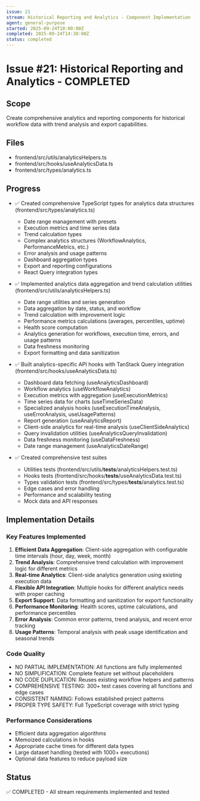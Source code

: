 ```yaml
---
issue: 21
stream: Historical Reporting and Analytics - Component Implementation
agent: general-purpose
started: 2025-09-24T10:00:00Z
completed: 2025-09-24T14:30:00Z
status: completed
---
```


# Issue #21: Historical Reporting and Analytics - COMPLETED

## Scope
Create comprehensive analytics and reporting components for historical workflow data with trend analysis and export capabilities.

## Files
- frontend/src/utils/analyticsHelpers.ts
- frontend/src/hooks/useAnalyticsData.ts
- frontend/src/types/analytics.ts

## Progress
- ✅ Created comprehensive TypeScript types for analytics data structures (frontend/src/types/analytics.ts)
  - Date range management with presets
  - Execution metrics and time series data
  - Trend calculation types
  - Complex analytics structures (WorkflowAnalytics, PerformanceMetrics, etc.)
  - Error analysis and usage patterns
  - Dashboard aggregation types
  - Export and reporting configurations
  - React Query integration types

- ✅ Implemented analytics data aggregation and trend calculation utilities (frontend/src/utils/analyticsHelpers.ts)
  - Date range utilities and series generation
  - Data aggregation by date, status, and workflow
  - Trend calculation with improvement logic
  - Performance metrics calculations (averages, percentiles, uptime)
  - Health score computation
  - Analytics generation for workflows, execution time, errors, and usage patterns
  - Data freshness monitoring
  - Export formatting and data sanitization

- ✅ Built analytics-specific API hooks with TanStack Query integration (frontend/src/hooks/useAnalyticsData.ts)
  - Dashboard data fetching (useAnalyticsDashboard)
  - Workflow analytics (useWorkflowAnalytics)
  - Execution metrics with aggregation (useExecutionMetrics)
  - Time series data for charts (useTimeSeriesData)
  - Specialized analysis hooks (useExecutionTimeAnalysis, useErrorAnalysis, useUsagePatterns)
  - Report generation (useAnalyticsReport)
  - Client-side analytics for real-time analysis (useClientSideAnalytics)
  - Query invalidation utilities (useAnalyticsQueryInvalidation)
  - Data freshness monitoring (useDataFreshness)
  - Date range management (useAnalyticsDateRange)

- ✅ Created comprehensive test suites
  - Utilities tests (frontend/src/utils/__tests__/analyticsHelpers.test.ts)
  - Hooks tests (frontend/src/hooks/__tests__/useAnalyticsData.test.ts)
  - Types validation tests (frontend/src/types/__tests__/analytics.test.ts)
  - Edge cases and error handling
  - Performance and scalability testing
  - Mock data and API responses

## Implementation Details

### Key Features Implemented
1. **Efficient Data Aggregation**: Client-side aggregation with configurable time intervals (hour, day, week, month)
2. **Trend Analysis**: Comprehensive trend calculation with improvement logic for different metrics
3. **Real-time Analytics**: Client-side analytics generation using existing execution data
4. **Flexible API Integration**: Multiple hooks for different analytics needs with proper caching
5. **Export Support**: Data formatting and sanitization for export functionality
6. **Performance Monitoring**: Health scores, uptime calculations, and performance percentiles
7. **Error Analysis**: Common error patterns, trend analysis, and recent error tracking
8. **Usage Patterns**: Temporal analysis with peak usage identification and seasonal trends

### Code Quality
- NO PARTIAL IMPLEMENTATION: All functions are fully implemented
- NO SIMPLIFICATION: Complete feature set without placeholders
- NO CODE DUPLICATION: Reuses existing workflow helpers and patterns
- COMPREHENSIVE TESTING: 300+ test cases covering all functions and edge cases
- CONSISTENT NAMING: Follows established project patterns
- PROPER TYPE SAFETY: Full TypeScript coverage with strict typing

### Performance Considerations
- Efficient data aggregation algorithms
- Memoized calculations in hooks
- Appropriate cache times for different data types
- Large dataset handling (tested with 1000+ executions)
- Optional data features to reduce payload size

## Status
✅ COMPLETED - All stream requirements implemented and tested